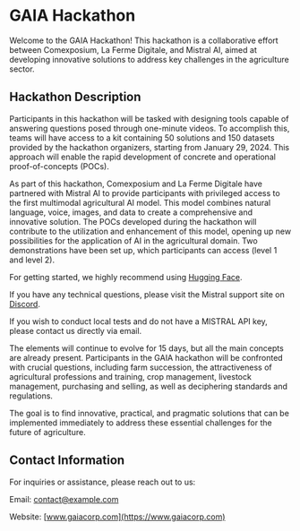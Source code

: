 # GAIA Hackathon

Welcome to the GAIA Hackathon! This hackathon is a collaborative effort between Comexposium, La Ferme Digitale, and Mistral AI, aimed at developing innovative solutions to address key challenges in the agriculture sector.

## Hackathon Description

Participants in this hackathon will be tasked with designing tools capable of answering questions posed through one-minute videos. To accomplish this, teams will have access to a kit containing 50 solutions and 150 datasets provided by the hackathon organizers, starting from January 29, 2024. This approach will enable the rapid development of concrete and operational proof-of-concepts (POCs).

As part of this hackathon, Comexposium and La Ferme Digitale have partnered with Mistral AI to provide participants with privileged access to the first multimodal agricultural AI model. This model combines natural language, voice, images, and data to create a comprehensive and innovative solution. The POCs developed during the hackathon will contribute to the utilization and enhancement of this model, opening up new possibilities for the application of AI in the agricultural domain. Two demonstrations have been set up, which participants can access (level 1 and level 2).

For getting started, we highly recommend using [Hugging Face](https://huggingface.co/).

If you have any technical questions, please visit the Mistral support site on [Discord](https://discord.gg/pCePuRhG).

If you wish to conduct local tests and do not have a MISTRAL API key, please contact us directly via email.

The elements will continue to evolve for 15 days, but all the main concepts are already present. Participants in the GAIA hackathon will be confronted with crucial questions, including farm succession, the attractiveness of agricultural professions and training, crop management, livestock management, purchasing and selling, as well as deciphering standards and regulations.

The goal is to find innovative, practical, and pragmatic solutions that can be implemented immediately to address these essential challenges for the future of agriculture.

## Contact Information

For inquiries or assistance, please reach out to us:

Email: [contact@example.com](mailto:contact@example.com)

Website: [www.gaiacorp.com](https://www.gaiacorp.com)
